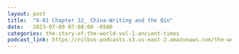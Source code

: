 ```yaml
---
layout: post
title:  "6-01 Chapter 32_ China-Writing and the Qin"
date:   2023-07-09 07:08:00 -0500
categories: the-story-of-the-world-vol-1-ancient-times
podcast_link: https://nilbus-podcasts.s3.us-east-2.amazonaws.com/the-well-trained-mind/The%20Story%20of%20the%20World%20Vol.%201%20Ancient%20Times/6-01%20Chapter%2032_%20China-Writing%20and%20the%20Qin.mp3
---
```

